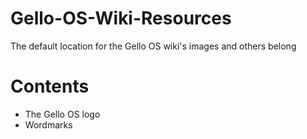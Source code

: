 # Gello-OS-Wiki-Resources
The default location for the Gello OS wiki's images and others belong

# Contents

* The Gello OS logo
* Wordmarks
